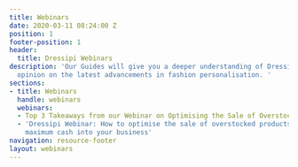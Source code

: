 ```yaml
---
title: Webinars
date: 2020-03-11 08:24:00 Z
position: 1
footer-position: 1
header:
  title: Dressipi Webinars
description: 'Our Guides will give you a deeper understanding of Dressipi and expert
  opinion on the latest advancements in fashion personalisation. '
sections:
- title: Webinars
  handle: webinars
  webinars:
  - Top 3 Takeaways from our Webinar on Optimising the Sale of Overstocked Products
  - 'Dressipi Webinar: How to optimise the sale of overstocked products and release
    maximum cash into your business'
navigation: resource-footer
layout: webinars
---
```


